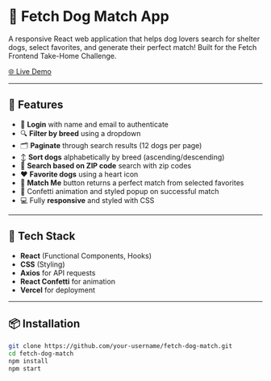 # 🐶 Fetch Dog Match App

A responsive React web application that helps dog lovers search for shelter dogs, select favorites, and generate their perfect match! Built for the Fetch Frontend Take-Home Challenge.

[🌐 Live Demo](https://fetch-dog-match-ashy.vercel.app)

---

## 📸 Features

- 🔐 **Login** with name and email to authenticate
- 🔍 **Filter by breed** using a dropdown
- 🗂️ **Paginate** through search results (12 dogs per page)
- ↕️ **Sort dogs** alphabetically by breed (ascending/descending)
- 🧠 **Search based on ZIP code** search with zip codes
- ❤️ **Favorite dogs** using a heart icon
- 🎯 **Match Me** button returns a perfect match from selected favorites
- 🎉 Confetti animation and styled popup on successful match
- 💻 Fully **responsive** and styled with CSS

---

## 🚀 Tech Stack

- **React** (Functional Components, Hooks)
- **CSS** (Styling)
- **Axios** for API requests
- **React Confetti** for animation
- **Vercel** for deployment

---

## 📦 Installation

```bash
git clone https://github.com/your-username/fetch-dog-match.git
cd fetch-dog-match
npm install
npm start
